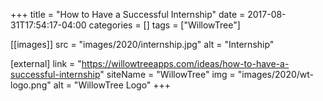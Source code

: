 +++
title = "How to Have a Successful Internship"
date = 2017-08-31T17:54:17-04:00
categories = []
tags = ["WillowTree"]

[[images]]
	src = "images/2020/internship.jpg"
	alt = "Internship"
	
[external]
	link = "https://willowtreeapps.com/ideas/how-to-have-a-successful-internship"
	siteName = "WillowTree"
	img = "images/2020/wt-logo.png"
	alt = "WillowTree Logo"
+++